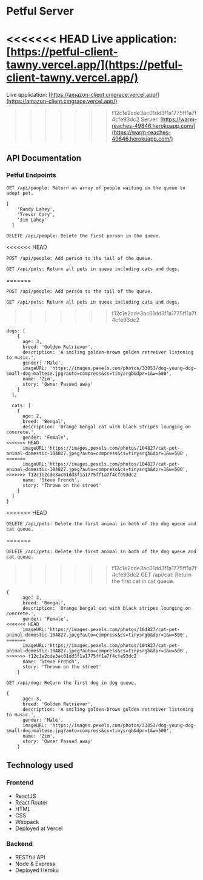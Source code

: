 # Petful Server

<<<<<<< HEAD
Live application: [https://petful-client-tawny.vercel.app/](https://petful-client-tawny.vercel.app/)<br/>
=======
Live application: [https://amazon-client.cmgrace.vercel.app/](https://amazon-client.cmgrace.vercel.app/)<br/>
>>>>>>> f12c1e2cde3ac01dd3f1a1775ff1a7f4cfe93dc2
Server: [https://warm-reaches-49846.herokuapp.com/](https://warm-reaches-49846.herokuapp.com/)

## API Documentation

### Petful Endpoints

    GET /api/people: Return an array of people waiting in the queue to adopt pet.

```
[
    'Randy Lahey',
    'Trevor Cory',
    'Jim Lahey'
  ]
```

    DELETE /api/people: Delete the first person in the queue.
<<<<<<< HEAD

    POST /api/people: Add person to the tail of the queue.

    GET /api/pets: Return all pets in queue including cats and dogs.

=======
    
    POST /api/people: Add person to the tail of the queue.
    
    GET /api/pets: Return all pets in queue including cats and dogs.
    
>>>>>>> f12c1e2cde3ac01dd3f1a1775ff1a7f4cfe93dc2
```
dogs: [
    {
      age: 3,
      breed: 'Golden Retriever',
      description: 'A smiling golden-brown golden retreiver listening to music.',
      gender: 'Male',
      imageURL: 'https://images.pexels.com/photos/33053/dog-young-dog-small-dog-maltese.jpg?auto=compress&cs=tinysrgb&dpr=1&w=500',
      name: 'Zim',
      story: 'Owner Passed away'
    }
  ],

  cats: [
    {
      age: 2,
      breed: 'Bengal',
      description: 'Orange bengal cat with black stripes lounging on concrete.',
      gender: 'Female',
<<<<<<< HEAD
      imageURL:'https://images.pexels.com/photos/104827/cat-pet-animal-domestic-104827.jpeg?auto=compress&cs=tinysrgb&dpr=1&w=500',
=======
      imageURL:'https://images.pexels.com/photos/104827/cat-pet-animal-domestic-104827.jpeg?auto=compress&cs=tinysrgb&dpr=1&w=500', 
>>>>>>> f12c1e2cde3ac01dd3f1a1775ff1a7f4cfe93dc2
      name: 'Steve French',
      story: 'Thrown on the street'
    }
  ]
}

```
<<<<<<< HEAD

    DELETE /api/pets: Delete the first animal in both of the dog queue and cat queue.

=======
    
    DELETE /api/pets: Delete the first animal in both of the dog queue and cat queue.
    
>>>>>>> f12c1e2cde3ac01dd3f1a1775ff1a7f4cfe93dc2
    GET /api/cat: Return the first cat in cat queue.

```
{
      age: 2,
      breed: 'Bengal',
      description: 'Orange bengal cat with black stripes lounging on concrete.',
      gender: 'Female',
<<<<<<< HEAD
      imageURL:'https://images.pexels.com/photos/104827/cat-pet-animal-domestic-104827.jpeg?auto=compress&cs=tinysrgb&dpr=1&w=500',
=======
      imageURL:'https://images.pexels.com/photos/104827/cat-pet-animal-domestic-104827.jpeg?auto=compress&cs=tinysrgb&dpr=1&w=500', 
>>>>>>> f12c1e2cde3ac01dd3f1a1775ff1a7f4cfe93dc2
      name: 'Steve French',
      story: 'Thrown on the street'
    }
```

    GET /api/dog: Return the first dog in dog queue.

```
{
      age: 3,
      breed: 'Golden Retriever',
      description: 'A smiling golden-brown golden retreiver listening to music.',
      gender: 'Male',
      imageURL: 'https://images.pexels.com/photos/33053/dog-young-dog-small-dog-maltese.jpg?auto=compress&cs=tinysrgb&dpr=1&w=500',
      name: 'Zim',
      story: 'Owner Passed away'
    }
```

## Technology used

### Frontend

- ReactJS
- React Router
- HTML
- CSS
- Webpack
- Deployed at Vercel

### Backend

- RESTful API
- Node & Express
- Deployed Heroku
